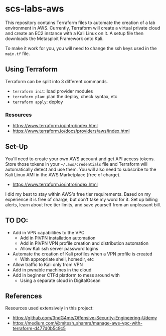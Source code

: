 # scs-labs-aws

This repository contains Terraform files to automate the creation of a lab environment in AWS. Currently, Terraform will create a virtual private cloud and create an EC2 instance with a Kali Linux on it. A setup file then downloads the Metasploit Framework onto Kali.

To make it work for you, you will need to change the ssh keys used in the `main.tf` file.

## Using Terraform

Terraform can be split into 3 different commands.

- `terraform init`: load provider modules
- `terraform plan`: plan the deploy, check syntax, etc
- `terraform apply`: deploy

### Resources
- https://www.terraform.io/intro/index.html
- https://www.terraform.io/docs/providers/aws/index.html

## Set-Up

You'll need to create your own AWS account and get API access tokens. Store those tokens in your `~/.aws/credentials` file and Terraform will automatically detect and use them. You will also need to subscribe to the Kali Linux AMI in the AWS Marketplace (free of charge).

- https://www.terraform.io/intro/index.html

I did my best to stay within AWS's free tier requirements. Based on my experience it is free of charge, but don't take my word for it. Set up billing alerts, learn about free tier limits, and save yourself from an unpleasant bill.

## TO DO:

- Add in VPN capabilities to the VPC
  - Add in PiVPN installation automation
  - Add in PiVPN VPN profile creation and distribution automation
  - Allow Kali ssh server password logins
- Automate the creation of Kali profiles when a VPN profile is created
  - With appropriate shell, homedir, etc
- Allow traffic to Kali only from VPN
- Add in pwnable machines in the cloud
- Add in beginner CTFd platform to mess around with
  - Using a separate cloud in DigitalOcean

## References

Resources used extensively in this project:

- https://github.com/3ndG4me/Offensive-Security-Engineering-Udemy
- https://medium.com/@mitesh_shamra/manage-aws-vpc-with-terraform-d477d0b5c9c5